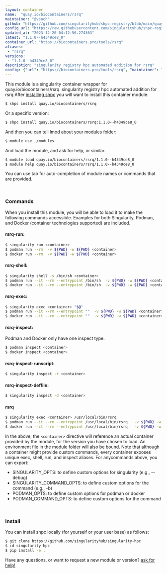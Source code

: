 ```yaml
---
layout: container
name:  "quay.io/biocontainers/rsrq"
maintainer: "@vsoch"
github: "https://github.com/singularityhub/shpc-registry/blob/main/quay.io/biocontainers/rsrq/container.yaml"
config_url: "https://raw.githubusercontent.com/singularityhub/shpc-registry/main/quay.io/biocontainers/rsrq/container.yaml"
updated_at: "2023-12-20 04:12:56.274363"
latest: "1.1.0--h4349ce8_0"
container_url: "https://biocontainers.pro/tools/rsrq"
aliases:
 - "rsrq"
versions:
 - "1.1.0--h4349ce8_0"
description: "singularity registry hpc automated addition for rsrq"
config: {"url": "https://biocontainers.pro/tools/rsrq", "maintainer": "@vsoch", "description": "singularity registry hpc automated addition for rsrq", "latest": {"1.1.0--h4349ce8_0": "sha256:94b7d9d6f1e406a3682aba22a9e5b0a456efa6eeb9a1a608320c12b85b6d8c04"}, "tags": {"1.1.0--h4349ce8_0": "sha256:94b7d9d6f1e406a3682aba22a9e5b0a456efa6eeb9a1a608320c12b85b6d8c04"}, "docker": "quay.io/biocontainers/rsrq", "aliases": {"rsrq": "/usr/local/bin/rsrq"}}
---
```


This module is a singularity container wrapper for quay.io/biocontainers/rsrq.
singularity registry hpc automated addition for rsrq
After [installing shpc](#install) you will want to install this container module:


```bash
$ shpc install quay.io/biocontainers/rsrq
```

Or a specific version:

```bash
$ shpc install quay.io/biocontainers/rsrq:1.1.0--h4349ce8_0
```

And then you can tell lmod about your modules folder:

```bash
$ module use ./modules
```

And load the module, and ask for help, or similar.

```bash
$ module load quay.io/biocontainers/rsrq/1.1.0--h4349ce8_0
$ module help quay.io/biocontainers/rsrq/1.1.0--h4349ce8_0
```

You can use tab for auto-completion of module names or commands that are provided.

<br>

### Commands

When you install this module, you will be able to load it to make the following commands accessible.
Examples for both Singularity, Podman, and Docker (container technologies supported) are included.

#### rsrq-run:

```bash
$ singularity run <container>
$ podman run --rm  -v ${PWD} -w ${PWD} <container>
$ docker run --rm  -v ${PWD} -w ${PWD} <container>
```

#### rsrq-shell:

```bash
$ singularity shell -s /bin/sh <container>
$ podman run --it --rm --entrypoint /bin/sh  -v ${PWD} -w ${PWD} <container>
$ docker run --it --rm --entrypoint /bin/sh  -v ${PWD} -w ${PWD} <container>
```

#### rsrq-exec:

```bash
$ singularity exec <container> "$@"
$ podman run --it --rm --entrypoint ""  -v ${PWD} -w ${PWD} <container> "$@"
$ docker run --it --rm --entrypoint ""  -v ${PWD} -w ${PWD} <container> "$@"
```

#### rsrq-inspect:

Podman and Docker only have one inspect type.

```bash
$ podman inspect <container>
$ docker inspect <container>
```

#### rsrq-inspect-runscript:

```bash
$ singularity inspect -r <container>
```

#### rsrq-inspect-deffile:

```bash
$ singularity inspect -d <container>
```


#### rsrq

```bash
$ singularity exec <container> /usr/local/bin/rsrq
$ podman run --it --rm --entrypoint /usr/local/bin/rsrq   -v ${PWD} -w ${PWD} <container> -c " $@"
$ docker run --it --rm --entrypoint /usr/local/bin/rsrq   -v ${PWD} -w ${PWD} <container> -c " $@"
```



In the above, the `<container>` directive will reference an actual container provided
by the module, for the version you have chosen to load. An environment file in the
module folder will also be bound. Note that although a container
might provide custom commands, every container exposes unique exec, shell, run, and
inspect aliases. For anycommands above, you can export:

 - SINGULARITY_OPTS: to define custom options for singularity (e.g., --debug)
 - SINGULARITY_COMMAND_OPTS: to define custom options for the command (e.g., -b)
 - PODMAN_OPTS: to define custom options for podman or docker
 - PODMAN_COMMAND_OPTS: to define custom options for the command

<br>

### Install

You can install shpc locally (for yourself or your user base) as follows:

```bash
$ git clone https://github.com/singularityhub/singularity-hpc
$ cd singularity-hpc
$ pip install -e .
```

Have any questions, or want to request a new module or version? [ask for help!](https://github.com/singularityhub/singularity-hpc/issues)